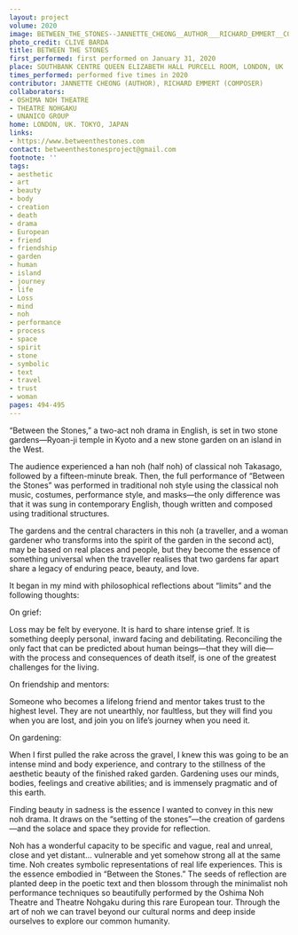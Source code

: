 ```yaml
---
layout: project
volume: 2020
image: BETWEEN_THE_STONES--JANNETTE_CHEONG__AUTHOR___RICHARD_EMMERT__COMPOSER_.jpg
photo_credit: CLIVE BARDA
title: BETWEEN THE STONES
first_performed: first performed on January 31, 2020
place: SOUTHBANK CENTRE QUEEN ELIZABETH HALL PURCELL ROOM, LONDON, UK
times_performed: performed five times in 2020
contributor: JANNETTE CHEONG (AUTHOR), RICHARD EMMERT (COMPOSER)
collaborators:
- OSHIMA NOH THEATRE
- THEATRE NOHGAKU
- UNANICO GROUP
home: LONDON, UK. TOKYO, JAPAN
links:
- https://www.betweenthestones.com
contact: betweenthestonesproject@gmail.com
footnote: ''
tags:
- aesthetic
- art
- beauty
- body
- creation
- death
- drama
- European
- friend
- friendship
- garden
- human
- island
- journey
- life
- Loss
- mind
- noh
- performance
- process
- space
- spirit
- stone
- symbolic
- text
- travel
- trust
- woman
pages: 494-495
---
```

“Between the Stones,” a two-act noh drama in English, is set in two stone gardens—Ryoan-ji temple in Kyoto and a new stone garden on an island in the West.

The audience experienced a han noh (half noh) of classical noh Takasago, followed by a fifteen-minute break. Then, the full performance of “Between the Stones” was performed in traditional noh style using the classical noh music, costumes, performance style, and masks—the only difference was that it was sung in contemporary English, though written and composed using traditional structures.

The gardens and the central characters in this noh (a traveller, and a woman gardener who transforms into the spirit of the garden in the second act), may be based on real places and people, but they become the essence of something universal when the traveller realises that two gardens far apart share a legacy of enduring peace, beauty, and love.

It began in my mind with philosophical reflections about “limits” and the following thoughts:

On grief:

Loss may be felt by everyone. It is hard to share intense grief. It is something deeply personal, inward facing and debilitating. Reconciling the only fact that can be predicted about human beings—that they will die—with the process and consequences of death itself, is one of the greatest challenges for the living.

On friendship and mentors:

Someone who becomes a lifelong friend and mentor takes trust to the highest level. They are not unearthly, nor faultless, but they will find you when you are lost, and join you on life’s journey when you need it.

On gardening:

When I first pulled the rake across the gravel, I knew this was going to be an intense mind and body experience, and contrary to the stillness of the aesthetic beauty of the finished raked garden. Gardening uses our minds, bodies, feelings and creative abilities; and is immensely pragmatic and of this earth.

Finding beauty in sadness is the essence I wanted to convey in this new noh drama. It draws on the “setting of the stones”—the creation of gardens—and the solace and space they provide for reflection.

Noh has a wonderful capacity to be specific and vague, real and unreal, close and yet distant... vulnerable and yet somehow strong all at the same time. Noh creates symbolic representations of real life experiences. This is the essence embodied in “Between the Stones.” The seeds of reflection are planted deep in the poetic text and then blossom through the minimalist noh performance techniques so beautifully performed by the Oshima Noh Theatre and Theatre Nohgaku during this rare European tour. Through the art of noh we can travel beyond our cultural norms and deep inside ourselves to explore our common humanity.